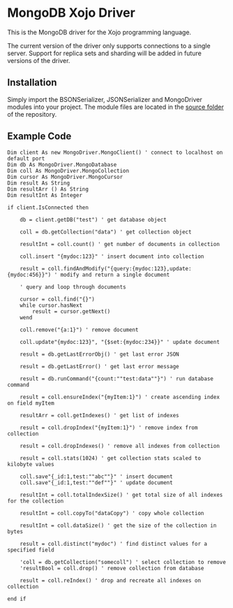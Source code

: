 MongoDB Xojo Driver
===================

This is the MongoDB driver for the Xojo programming language.

The current version of the driver only supports connections to a single server. Support for replica sets and sharding will be added in future versions of the driver.

Installation
------------

Simply import the BSONSerializer, JSONSerializer and MongoDriver modules into your project. The module files are located in the [source folder](https://github.com/alwyn1024/mongodb-xojodriver/tree/master/source) of the repository.

Example Code
------------

	Dim client As new MongoDriver.MongoClient() ' connect to localhost on default port
	Dim db As MongoDriver.MongoDatabase
	Dim coll As MongoDriver.MongoCollection
	Dim cursor As MongoDriver.MongoCursor
	Dim result As String
	Dim resultArr () As String
	Dim resultInt As Integer
	
	if client.IsConnected then
	
		db = client.getDB("test") ' get database object
		
		coll = db.getCollection("data") ' get collection object
		
		resultInt = coll.count() ' get number of documents in collection
		
		coll.insert "{mydoc:123}" ' insert document into collection
		
		result = coll.findAndModify("{query:{mydoc:123},update:{mydoc:456}}") ' modify and return a single document
		
		' query and loop through documents
		
		cursor = coll.find("{}")
		while cursor.hasNext
			result = cursor.getNext()
		wend
		
		coll.remove("{a:1}") ' remove document
		
		coll.update"{mydoc:123}", "{$set:{mydoc:234}}" ' update document
		
		result = db.getLastErrorObj() ' get last error JSON
		
		result = db.getLastError() ' get last error message
		
		result = db.runCommand("{count:""test:data""}") ' run database command
		
		result = coll.ensureIndex("{myItem:1}") ' create ascending index on field myItem
		
		resultArr = coll.getIndexes() ' get list of indexes
		
		result = coll.dropIndex("{myItem:1}") ' remove index from collection
		
		result = coll.dropIndexes() ' remove all indexes from collection
		
		result = coll.stats(1024) ' get collection stats scaled to kilobyte values
		
		coll.save"{_id:1,test:""abc""}" ' insert document
		coll.save"{_id:1,test:""def""}" ' update document
		
		resultInt = coll.totalIndexSize() ' get total size of all indexes for the collection
		
		resultInt = coll.copyTo("dataCopy") ' copy whole collection
		
		resultInt = coll.dataSize() ' get the size of the collection in bytes
		
		result = coll.distinct("mydoc") ' find distinct values for a specified field
		
		'coll = db.getCollection("somecoll") ' select collection to remove
		'resultBool = coll.drop() ' remove collection from database
		
		result = coll.reIndex() ' drop and recreate all indexes on collection

	end if